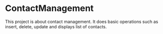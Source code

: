 # ContactManagement
This project is about contact management. It does basic operations such as insert, delete, update and displays list of contacts.
